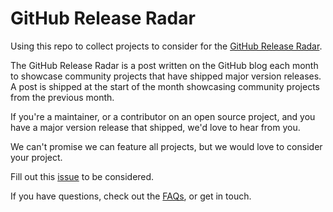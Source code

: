 # GitHub Release Radar

Using this repo to collect projects to consider for the [GitHub Release Radar](https://github.blog/?s=release+radar).

The GitHub Release Radar is a post written on the GitHub blog each month to showcase community projects that have shipped major version releases. A post is shipped at the start of the month showcasing community projects from the previous month.

If you're a maintainer, or a contributor on an open source project, and you have a major version release that shipped, we'd love to hear from you.

We can't promise we can feature all projects, but we would love to consider your project.

Fill out this [issue](https://github.com/mishmanners/github-release-radar/issues/new?assignees=MishManners&labels=&template=release-radar-request.yml&title=%5BRelease+Radar+Request%5D+%3Ctitle%3E) to be considered.

If you have questions, check out the [FAQs](https://github.com/mishmanners/github-release-radar/blob/main/faq.md), or get in touch.
